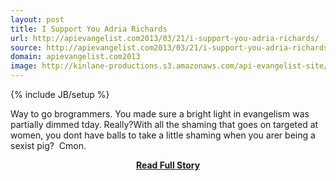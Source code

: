 ```yaml
---
layout: post
title: I Support You Adria Richards
url: http://apievangelist.com2013/03/21/i-support-you-adria-richards/
source: http://apievangelist.com2013/03/21/i-support-you-adria-richards/
domain: apievangelist.com2013
image: http://kinlane-productions.s3.amazonaws.com/api-evangelist-site/blog/kin-lane-adria-richards.png
---
```

{% include JB/setup %}<p>Way to go brogrammers. You made sure a bright light in evangelism was partially dimmed tday. Really?With all the shaming that goes on targeted at women, you dont have balls to take a little shaming when you arer being a sexist pig?  Cmon.</p>
<center><p><a href="http://apievangelist.com2013/03/21/i-support-you-adria-richards/" style='padding:25px; font-sze:18px; font-weight: bold;'>Read Full Story</a></p></center>

